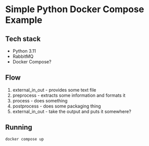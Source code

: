 # Simple Python Docker Compose Example

## Tech stack
* Python 3.11
* RabbitMQ
* Docker Compose?

## Flow
1. external_in_out - provides some text file
2. preprocess - extracts some information and formats it
3. process - does something
4. postprocess - does some packaging thing
5. external_in_out - take the output and puts it somewhere?

## Running
`docker compose up`